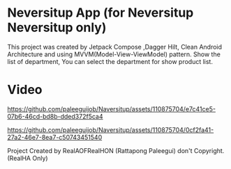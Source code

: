 # Neversitup App (for Neversitup Neversitup only)
This project was created by Jetpack Compose ,Dagger Hilt, Clean Android Architecture and using MVVM(Model-View-ViewModel) pattern. Show the list of department, You can select the department for show product list.

# Video



https://github.com/paleeguijob/Naversitup/assets/110875704/e7c41ce5-07b6-46cd-bd8b-dded372f5ca4



https://github.com/paleeguijob/Naversitup/assets/110875704/0cf2fa41-27a2-46e7-8ea7-c50743451540




Project Created by RealAOFRealHON (Rattapong Paleegui) don't Copyright. (RealHA Only)
